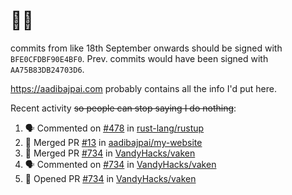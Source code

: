 # 👋🏻
<!--
**aadibajpai/aadibajpai** is a ✨ _special_ ✨ repository because its `README.md` (this file) appears on your GitHub profile.
-->
commits from like 18th September onwards should be signed with `BFE0CFDBF90E4BF0`. Prev. commits would have been signed with `AA75B83DB24703D6`.

https://aadibajpai.com probably contains all the info I'd put here.

Recent activity ~~so people can stop saying I do nothing~~:
<!--START_SECTION:activity-->
1. 🗣 Commented on [#478](https://github.com/rust-lang/rustup/issues/478) in [rust-lang/rustup](https://github.com/rust-lang/rustup)
2. 🎉 Merged PR [#13](https://github.com/aadibajpai/my-website/pull/13) in [aadibajpai/my-website](https://github.com/aadibajpai/my-website)
3. 🎉 Merged PR [#734](https://github.com/VandyHacks/vaken/pull/734) in [VandyHacks/vaken](https://github.com/VandyHacks/vaken)
4. 🗣 Commented on [#734](https://github.com/VandyHacks/vaken/issues/734) in [VandyHacks/vaken](https://github.com/VandyHacks/vaken)
5. 💪 Opened PR [#734](https://github.com/VandyHacks/vaken/pull/734) in [VandyHacks/vaken](https://github.com/VandyHacks/vaken)
<!--END_SECTION:activity-->
